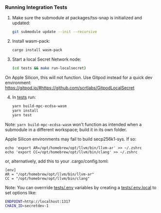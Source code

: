 ### Running Integration Tests

1. Make sure the submodule at packages/tss-snap is initialized and updated:

    ```bash
    git submodule update --init --recursive
    ```
2. Install wasm-pack:

    ```bash
    cargo install wasm-pack
    ```
3. Start a local Secret Network node:

    ```bash
    (cd tests && make run-localsecret)
    ```

On Apple Silicon, this will not function. Use Gitpod instead for a quick dev environment: https://gitpod.io/#https://github.com/scrtlabs/GitpodLocalSecret

4. In [tests](tests) run:

    ```bash
    yarn build-mpc-ecdsa-wasm
    yarn install
    yarn test
    ```
Note: `yarn build-mpc-ecdsa-wasm` won't function as intended when a submodule in a different workspace; build it in its own folder.

Apple Silicon environments may fail to build secp256k1-sys. If so:

```
echo 'export AR=/opt/homebrew/opt/llvm/bin/llvm-ar' >> ~/.zshrc
echo 'export CC=/opt/homebrew/opt/llvm/bin/clang' >> ~/.zshrc
```

or, alternatively, add this to your .cargo/config.toml:
```
[env]
AR = "/opt/homebrew/opt/llvm/bin/llvm-ar"
CC = "/opt/homebrew/opt/llvm/bin/clang"
```

Note: You can overrride [tests/.env](tests/.env) variables by creating a [tests/.env.local](tests/.env.local) to set options like:
```bash
ENDPOINT=http://localhost:1317
CHAIN_ID=secretdev-1
```
